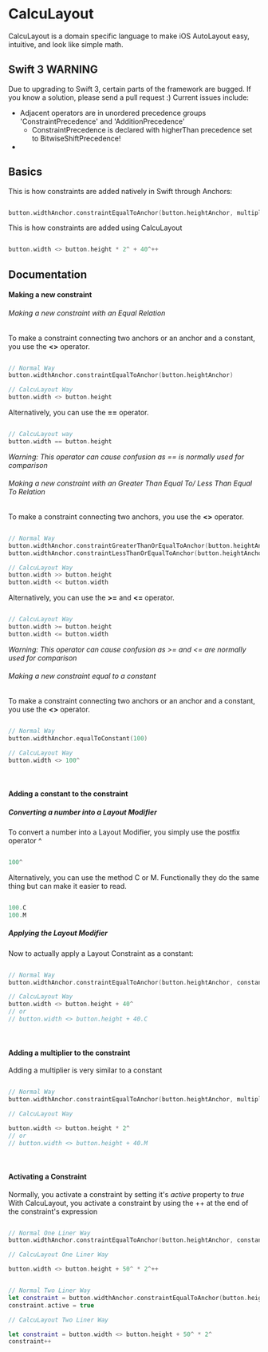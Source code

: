 # CalcuLayout
CalcuLayout is a domain specific language to make iOS AutoLayout easy, intuitive, and look like simple math.

## Swift 3 WARNING
Due to upgrading to Swift 3, certain parts of the framework are bugged. If you know a solution, please send a pull request :)
Current issues include:
* Adjacent operators are in unordered precedence groups 'ConstraintPrecedence' and 'AdditionPrecedence'
  - ConstraintPrecedence is declared with higherThan precedence set to BitwiseShiftPrecedence!
* 


## Basics
This is how constraints are added natively in Swift through Anchors:

```swift

button.widthAnchor.constraintEqualToAnchor(button.heightAnchor, multiplier: 2.0, constant: 40.0).active = true

```

This is how constraints are added using CalcuLayout

```swift

button.width <> button.height * 2^ + 40^++

```

## Documentation

#### Making a new constraint

###### Making a new constraint with an Equal Relation

To make a constraint connecting two anchors or an anchor and a constant, you use the **<>** operator.
```swift

// Normal Way 
button.widthAnchor.constraintEqualToAnchor(button.heightAnchor)

// CalcuLayout Way
button.width <> button.height

```

Alternatively, you can use the **==** operator.

```swift

// CalcuLayout way
button.width == button.height

```
*Warning: This operator can cause confusion as == is normally used for comparison*

###### Making a new constraint with an Greater Than Equal To/ Less Than Equal To Relation

To make a constraint connecting two anchors, you use the **<>** operator.
```swift

// Normal Way 
button.widthAnchor.constraintGreaterThanOrEqualToAnchor(button.heightAnchor)
button.widthAnchor.constraintLessThanOrEqualToAnchor(button.heightAnchor)

// CalcuLayout Way
button.width >> button.height
button.width << button.width

```

Alternatively, you can use the **>=** and **<=** operator.

```swift

// CalcuLayout Way
button.width >= button.height
button.width <= button.width

```
*Warning: This operator can cause confusion as >= and <= are normally used for comparison*

###### Making a new constraint equal to a constant

To make a constraint connecting two anchors or an anchor and a constant, you use the **<>** operator.
```swift

// Normal Way 
button.widthAnchor.equalToConstant(100)

// CalcuLayout Way
button.width <> 100^

```

<br>

#### Adding a constant to the constraint

##### Converting a number into a Layout Modifier
 
 To convert a number into a Layout Modifier, you simply use the postfix operator ^
 
```swift

100^

```

Alternatively, you can use the method C or M. Functionally they do the same thing but can make it easier to read.

```swift

100.C
100.M

```

##### Applying the Layout Modifier

Now to actually apply a Layout Constraint as a constant:

```swift

// Normal Way
button.widthAnchor.constraintEqualToAnchor(button.heightAnchor, constant: 40.0)

// CalcuLayout Way
button.width <> button.height + 40^
// or 
// button.width <> button.height + 40.C

```

<br>

#### Adding a multiplier to the constraint

Adding a multiplier is very similar to a constant

```swift

// Normal Way
button.widthAnchor.constraintEqualToAnchor(button.heightAnchor, multiplier: 2.0)

// CalcuLayout Way

button.width <> button.height * 2^
// or 
// button.width <> button.height + 40.M

```

<br>

#### Activating a Constraint

Normally, you activate a constraint by setting it's *active* property to *true*
With CalcuLayout, you activate a constraint by using the ++ at the end of the constraint's expression

```swift

// Normal One Liner Way
button.widthAnchor.constraintEqualToAnchor(button.heightAnchor, constant: 50.0, multiplier: 2.0).active = true

// CalcuLayout One Liner Way

button.width <> button.height + 50^ * 2^++


// Normal Two Liner Way
let constraint = button.widthAnchor.constraintEqualToAnchor(button.heightAnchor, constant: 50.0, multiplier: 2.0)
constraint.active = true

// CalcuLayout Two Liner Way

let constraint = button.width <> button.height + 50^ * 2^
constraint++

```
